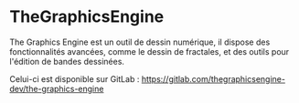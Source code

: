 # TheGraphicsEngine
The Graphics Engine est un outil de dessin numérique, il dispose des fonctionnalités avancées, comme le dessin de fractales, et des outils pour l'édition de bandes dessinées.

Celui-ci est disponible sur GitLab : https://gitlab.com/thegraphicsengine-dev/the-graphics-engine
